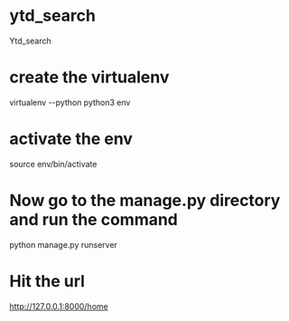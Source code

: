 # ytd_search
Ytd_search

# create the virtualenv

virtualenv --python python3 env

# activate the env

source env/bin/activate

# Now go to the manage.py directory and run the command

python manage.py runserver

# Hit the url

http://127.0.0.1:8000/home
